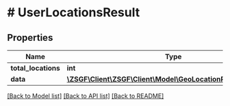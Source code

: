 # # UserLocationsResult

## Properties

Name | Type | Description | Notes
------------ | ------------- | ------------- | -------------
**total_locations** | **int** |  | [optional]
**data** | [**\ZSGF\Client\ZSGF\Client\Model\GeoLocationResponseModel[]**](GeoLocationResponseModel.md) |  | [optional]

[[Back to Model list]](../../README.md#models) [[Back to API list]](../../README.md#endpoints) [[Back to README]](../../README.md)
